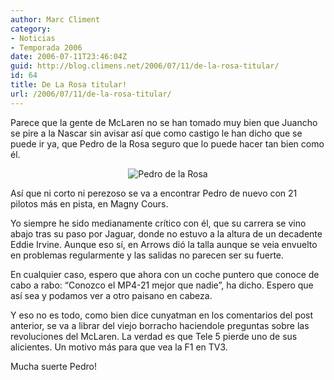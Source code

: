```yaml
---
author: Marc Climent
category:
- Noticias
- Temporada 2006
date: 2006-07-11T23:46:04Z
guid: http://blog.climens.net/2006/07/11/de-la-rosa-titular/
id: 64
title: De La Rosa titular!
url: /2006/07/11/de-la-rosa-titular/
---
```


Parece que la gente de McLaren no se han tomado muy bien que Juancho se pire a la Nascar sin avisar así que como castigo le han dicho que se puede ir ya, que Pedro de la Rosa seguro que lo puede hacer tan bien como él.

<div style="text-align: center">
  <img alt="Pedro de la Rosa" src="http://f1blog.climens.net/files/2006/07/delarosa.jpg" />
</div>

Así que ni corto ni perezoso se va a encontrar Pedro de nuevo con 21 pilotos más en pista, en Magny Cours.

Yo siempre he sido medianamente crítico con él, que su carrera se vino abajo tras su paso por Jaguar, donde no estuvo a la altura de un decadente Eddie Irvine. Aunque eso sí, en Arrows dió la talla aunque se veia envuelto en problemas regularmente y las salidas no parecen ser su fuerte.

En cualquier caso, espero que ahora con un coche puntero que conoce de cabo a rabo: &#8220;Conozco el MP4-21 mejor que nadie&#8221;, ha dicho. Espero que así sea y podamos ver a otro paisano en cabeza.

Y eso no es todo, como bien dice cunyatman en los comentarios del post anterior, se va a librar del viejo borracho haciendole preguntas sobre las revoluciones del McLaren. La verdad es que Tele 5 pierde uno de sus alicientes. Un motivo más para que vea la F1 en TV3.

Mucha suerte Pedro!